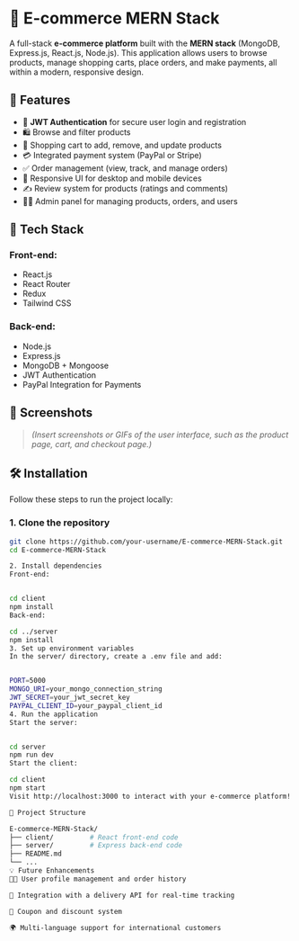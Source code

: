 # 🛒 E-commerce MERN Stack

A full-stack **e-commerce platform** built with the **MERN stack** (MongoDB, Express.js, React.js, Node.js). This application allows users to browse products, manage shopping carts, place orders, and make payments, all within a modern, responsive design.

## 🚀 Features

- 🔐 **JWT Authentication** for secure user login and registration
- 🛍️ Browse and filter products
- 🛒 Shopping cart to add, remove, and update products
- 💳 Integrated payment system (PayPal or Stripe)
- ✅ Order management (view, track, and manage orders)
- 🌙 Responsive UI for desktop and mobile devices
- ✍️ Review system for products (ratings and comments)
- 👨‍💻 Admin panel for managing products, orders, and users

## 🧰 Tech Stack

### Front-end:
- React.js
- React Router
- Redux 
- Tailwind CSS

### Back-end:
- Node.js
- Express.js
- MongoDB + Mongoose
- JWT Authentication
- PayPal  Integration for Payments

## 📸 Screenshots

> *(Insert screenshots or GIFs of the user interface, such as the product page, cart, and checkout page.)*

## 🛠️ Installation

Follow these steps to run the project locally:

### 1. Clone the repository
```bash
git clone https://github.com/your-username/E-commerce-MERN-Stack.git
cd E-commerce-MERN-Stack

2. Install dependencies
Front-end:


cd client
npm install
Back-end:

cd ../server
npm install
3. Set up environment variables
In the server/ directory, create a .env file and add:


PORT=5000
MONGO_URI=your_mongo_connection_string
JWT_SECRET=your_jwt_secret_key
PAYPAL_CLIENT_ID=your_paypal_client_id
4. Run the application
Start the server:


cd server
npm run dev
Start the client:

cd client
npm start
Visit http://localhost:3000 to interact with your e-commerce platform!

📂 Project Structure

E-commerce-MERN-Stack/
├── client/         # React front-end code
├── server/         # Express back-end code
├── README.md
└── ...
💡 Future Enhancements
🧑‍🏫 User profile management and order history

🚚 Integration with a delivery API for real-time tracking

🎁 Coupon and discount system

🌍 Multi-language support for international customers
